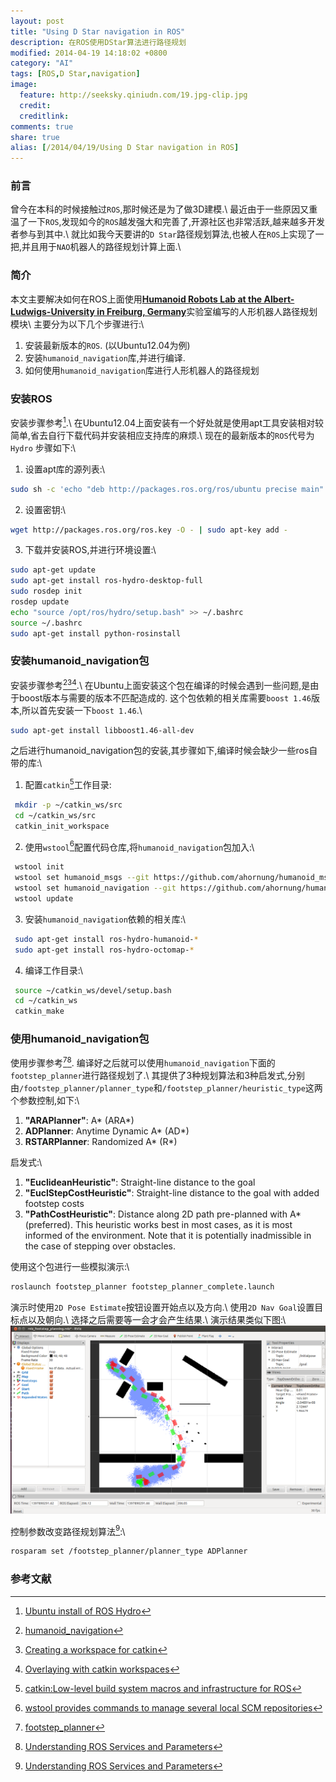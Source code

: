 ```yaml
---
layout: post
title: "Using D Star navigation in ROS"
description: 在ROS使用DStar算法进行路径规划
modified: 2014-04-19 14:18:02 +0800
category: "AI"
tags: [ROS,D Star,navigation]
image:
  feature: http://seeksky.qiniudn.com/19.jpg-clip.jpg
  credit:
  creditlink:
comments: true
share: true
alias: [/2014/04/19/Using D Star navigation in ROS]
---
```


### 前言
曾今在本科的时候接触过`ROS`,那时候还是为了做3D建模.\\
最近由于一些原因又重温了一下`ROS`,发现如今的`ROS`越发强大和完善了,开源社区也非常活跃,越来越多开发者参与到其中.\\
就比如我今天要讲的`D Star`路径规划算法,也被人在`ROS`上实现了一把,并且用于`NAO`机器人的路径规划计算上面.\\

<!--more-->

### 简介
本文主要解决如何在ROS上面使用[**Humanoid Robots Lab at the Albert-Ludwigs-University in Freiburg, Germany**](http://hrl.informatik.uni-freiburg.de/)实验室编写的人形机器人路径规划模块\\
主要分为以下几个步骤进行:\\

 1. 安装最新版本的`ROS`. (以Ubuntu12.04为例)
 2. 安装`humanoid_navigation`库,并进行编译.
 3. 如何使用`humanoid_navigation`库进行人形机器人的路径规划

### 安装ROS
安装步骤参考[^1].\\
在Ubuntu12.04上面安装有一个好处就是使用apt工具安装相对较简单,省去自行下载代码并安装相应支持库的麻烦.\\
现在的最新版本的`ROS`代号为`Hydro`
步骤如下:\\

 1. 设置apt库的源列表:\\

 ~~~ sh
 sudo sh -c 'echo "deb http://packages.ros.org/ros/ubuntu precise main" > /etc/apt/sources.list.d/ros-latest.list'
 ~~~

 2. 设置密钥:\\

 ~~~ sh
 wget http://packages.ros.org/ros.key -O - | sudo apt-key add -
 ~~~

 3. 下载并安装ROS,并进行环境设置:\\

 ~~~ sh
 sudo apt-get update
 sudo apt-get install ros-hydro-desktop-full
 sudo rosdep init
 rosdep update
 echo "source /opt/ros/hydro/setup.bash" >> ~/.bashrc
 source ~/.bashrc
 sudo apt-get install python-rosinstall
 ~~~

### 安装humanoid_navigation包
安装步骤参考[^2][^3][^4].\\
在Ubuntu上面安装这个包在编译的时候会遇到一些问题,是由于boost版本与需要的版本不匹配造成的.
这个包依赖的相关库需要`boost 1.46`版本,所以首先安装一下`boost 1.46`.\\
~~~ sh
sudo apt-get install libboost1.46-all-dev
~~~
之后进行humanoid_navigation包的安装,其步骤如下,编译时候会缺少一些ros自带的库:\\

 1. 配置`catkin`[^5]工作目录:

~~~ sh
 mkdir -p ~/catkin_ws/src
 cd ~/catkin_ws/src
 catkin_init_workspace
~~~

 2. 使用`wstool`[^6]配置代码仓库,将`humanoid_navigation`包加入:\\

~~~ sh
 wstool init
 wstool set humanoid_msgs --git https://github.com/ahornung/humanoid_msgs
 wstool set humanoid_navigation --git https://github.com/ahornung/humanoid_navigation -v hydro-devel
 wstool update
~~~

 3. 安装`humanoid_navigation`依赖的相关库:\\

~~~ sh
 sudo apt-get install ros-hydro-humanoid-*
 sudo apt-get install ros-hydro-octomap-*
~~~

 4. 编译工作目录:\\

~~~ sh
 source ~/catkin_ws/devel/setup.bash
 cd ~/catkin_ws
 catkin_make
~~~

### 使用humanoid_navigation包
使用步骤参考[^7][^8].
编译好之后就可以使用`humanoid_navigation`下面的`footstep_planner`进行路径规划了.\\
其提供了3种规划算法和3种启发式,分别由`/footstep_planner/planner_type`和`/footstep_planner/heuristic_type`这两个参数控制,如下:\\

 1. **"ARAPlanner"**: A* (ARA*)
 2. **ADPlanner**: Anytime Dynamic A* (AD*)
 3. **RSTARPlanner**: Randomized A* (R*)

启发式:\\

 1. **"EuclideanHeuristic"**: Straight-line distance to the goal
 2. **"EuclStepCostHeuristic"**: Straight-line distance to the goal with added footstep costs
 3. **"PathCostHeuristic"**: Distance along 2D path pre-planned with A* (preferred). This heuristic works best in most cases, as it is most informed of the environment. Note that it is potentially inadmissible in the case of stepping over obstacles.

使用这个包进行一些模拟演示:\\

~~~ sh
roslaunch footstep_planner footstep_planner_complete.launch
~~~

演示时使用`2D Pose Estimate`按钮设置开始点以及方向.\\
使用`2D Nav Goal`设置目标点以及朝向.\\
选择之后需要等一会才会产生结果.\\
演示结果类似下图:\\
![](/images/footstep_planner.png)


控制参数改变路径规划算法[^8]:\\

~~~ sh
rosparam set /footstep_planner/planner_type ADPlanner
~~~


### 参考文献
[^1]: [Ubuntu install of ROS Hydro](http://wiki.ros.org/hydro/Installation/Ubuntu)
[^2]: [humanoid_navigation](http://wiki.ros.org/humanoid_navigation?distro=hydro)
[^3]: [Creating a workspace for catkin](http://wiki.ros.org/catkin/Tutorials/create_a_workspace)
[^4]: [Overlaying with catkin workspaces](http://wiki.ros.org/catkin/Tutorials/workspace_overlaying)
[^5]: [catkin:Low-level build system macros and infrastructure for ROS](http://wiki.ros.org/catkin)
[^6]: [wstool provides commands to manage several local SCM repositories](http://wiki.ros.org/wstool)
[^7]: [footstep_planner](http://wiki.ros.org/footstep_planner?distro=hydro)
[^8]: [Understanding ROS Services and Parameters](http://wiki.ros.org/ROS/Tutorials/UnderstandingServicesParams)
